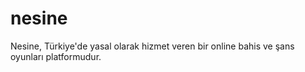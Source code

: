 # nesine
Nesine, Türkiye'de yasal olarak hizmet veren bir online bahis ve şans oyunları platformudur.
